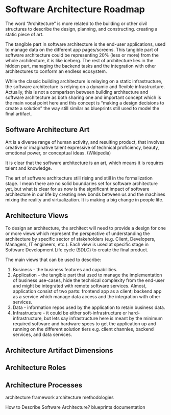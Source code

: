 # Software Architecture Roadmap #

The word “Architecture” is more related to the building or other civil structures to describe the design, planning, and constructing. creating a static piece of art.

The tangible part in software architecture is the end-user applications, used to manage data on the different app pages/screens. This tangible part of software architecture could be representing 20% (less or more) from the whole architecture, it is like iceberg. The rest of architecture lies in the hidden part, managing the backend tasks and the integration with other architectures to conform an endless ecosystem.  

While the classic building architecture is relaying on a static infrastructure, the software architecture is relying on a dynamic and flexible infrastructure. Actually, this is not a comparison between building architecture and software architecture as both sharing one and important concept which is the main vocal point here and this concept is “making a design decisions to create a solution” the way still similar as blueprints still used to model the final artifact.

## Software Architecture Art
Art is a diverse range of human activity, and resulting product, that involves creative or imaginative talent expressive of technical proficiency, beauty, emotional power, or conceptual ideas. (Wikipedia)

It is clear that the software architecture is an art, which means it is requires talent and knowledge.

The art of software architecture still rising and still in the formalization stage. I mean there are no solid boundaries set for software architecture yet, but what is clear for us now is the significant impact of software architecture in our life by creating new bonds between us and the machines mixing the reality and virtualization. It is making a big change in people life.


## Architecture Views
To design an architecture, the architect will need to provide a design for one or more views which represent the perspective of understanding the architecture by specific sector of stakeholders (e.g. Client, Developers, Managers, IT engineers, etc.).
Each view is used at specific stage in Software Development Life cycle (SDLC) to create the final product.

The main views that can be used to describe:

1. Business - the business features and capabilities.
2. Application – the tangible part that used to manage the implementation of business use-cases, hide the technical complexity from the end-user and might be integrated with remote software services. Almost, application consist of two parts: frontend app as a client; backend app as a service which manage data access and the integration with other services.
3. Data - information repos used by the application to retain business data.
4. Infrastructure - it could be either soft-infrastructure or hard-infrastructure, but lets say infrastructure here is meant by the minimum required software and hardware specs to get the application up and running on the different solution tiers e.g. client channles, backend services, and data services.

## Architecture Artifact Dimensions
## Architecture Roles

## Architecture Processes
architecture framework
architecture methodologies 

How to Describe Software Architecture?
blueprints 
documentation 

